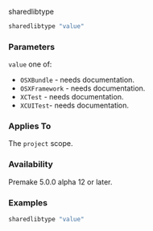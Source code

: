 sharedlibtype

```lua
sharedlibtype "value"
```

### Parameters ###

`value` one of:
* `OSXBundle` - needs documentation.
* `OSXFramework` - needs documentation.
* `XCTest` - needs documentation.
* `XCUITest`- needs documentation.

### Applies To ###

The `project` scope.

### Availability ###

Premake 5.0.0 alpha 12 or later.

### Examples ###

```lua
sharedlibtype "value"
```

